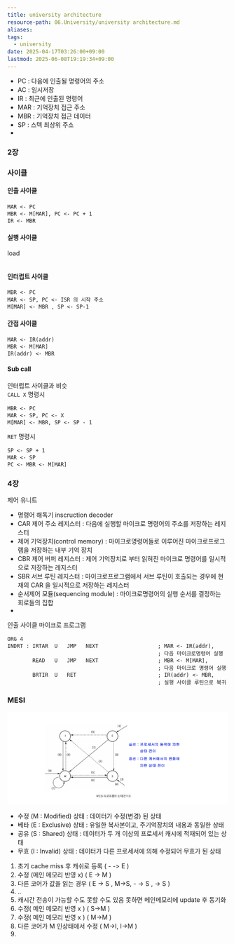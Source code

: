 ```yaml
---
title: university architecture
resource-path: 06.University/university architecture.md
aliases:
tags:
  - university
date: 2025-04-17T03:26:00+09:00
lastmod: 2025-06-08T19:19:34+09:00
---
```

- PC : 다음에 인출될 명령어의 주소
- AC : 임시저장
- IR : 최근에 인출된 명령어
- MAR : 기억장치 접근 주소
- MBR : 기억장치 접근 데이터
- SP : 스텍 최상위 주소
- 


### 2장
### 사이클
#### 인출 사이클

```assembly
MAR <- PC
MBR <- M[MAR], PC <- PC + 1
IR <- MBR
```

#### 실행 사이클
load

```json

```

#### 인터럽트 사이클

```assembly
MBR <- PC
MAR <- SP, PC <- ISR 의 시작 주소
M[MAR] <- MBR , SP <- SP-1
```

#### 간접 사이클

```assembly
MAR <- IR(addr)
MBR <- M[MAR]
IR(addr) <- MBR
```

#### Sub call
인터럽트 사이클과 비슷  
`CALL X` 명령시

```assembly
MBR <- PC
MAR <- SP, PC <- X
M[MAR] <- MBR, SP <- SP - 1
```

`RET` 명령시

```assembly
SP <- SP + 1
MAR <- SP
PC <- MBR <- M[MAR]
```

### 4장

제어 유니트  
- 명령어 해독기 inscruction decoder
- CAR 제어 주소 레지스터 : 다음에 실행할 마이크로 명령어의 주소를 저장하는 레지스터
- 제어 기억장치(control memory) : 마이크로명령어들로 이루어진 마이크로프로그램을 저장하는 내부 기억 장치
- CBR 제어 버퍼 레지스터 : 제어 기억장치로 부터 읽혀진 마이크로 명령어를 일시적으로 저장하는 레지스터
- SBR 서브 루틴 레지스터 : 마이크로프로그램에서 서브 루틴이 호출되는 경우에 현재의 CAR 을 일시적으로 저장하는 레지스터
- 순서제어 모듈(sequencing module) : 마이크로명령어의 실행 순서를 결정하는 회로들의 집합
- 


인출 사이클 마이크로 프로그램

```assembly
ORG 4
INDRT : IRTAR  U   JMP   NEXT                   ; MAR <- IR(addr),
											    ; 다음 마이크로명령어 실행
		READ   U   JMP   NEXT                   ; MBR <- M[MAR],
											    ; 다음 마이크로 명령어 실행  
		BRTIR  U   RET                          ; IR(addr) <- MBR,
												; 실행 사이클 루틴으로 복귀
```

### MESI
![](../08.media/20250608140639-1749360099887-image.png)
- 수정 (M : Modified) 상태 : 데이터가 수정(변경) 된 상태
- 베타 (E : Exclusive) 상태 : 유일한 복사본이고, 주기억장치의 내용과 동일한 상태
- 공유 (S : Shared) 상태 : 데이터가 두 개 이상의 프로세서 캐시에 적재되어 있는 상태
- 무효 (I : Invalid) 상태 : 데이터가 다른 프로세서에 의해 수정되어 무효가 된 상태

1. 초기 cache miss 후 캐쉬로 등록 ( - -> E )
2. 수정 (메인 메모리 반영  x) ( E -> M )
3. 다른 코어가 값을 읽는 경우 ( E -> S , M->S, - -> S , -> S )
4. ..
5. 캐시간 전송이 가능할 수도 못할 수도 있음 못하면 메인메모리에 update 후 동기화
6. 수정( 메인 메모리 반영 x ) ( S->M )
7. 수정( 메인 메모리 반영 x ) ( M->M )
8. 다른 코어가 M 인상태에서 수정 ( M->I, I->M )
9. 